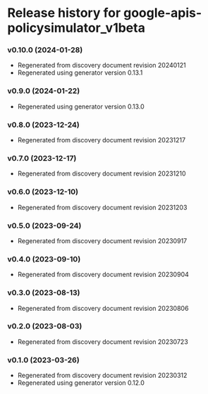 # Release history for google-apis-policysimulator_v1beta

### v0.10.0 (2024-01-28)

* Regenerated from discovery document revision 20240121
* Regenerated using generator version 0.13.1

### v0.9.0 (2024-01-22)

* Regenerated using generator version 0.13.0

### v0.8.0 (2023-12-24)

* Regenerated from discovery document revision 20231217

### v0.7.0 (2023-12-17)

* Regenerated from discovery document revision 20231210

### v0.6.0 (2023-12-10)

* Regenerated from discovery document revision 20231203

### v0.5.0 (2023-09-24)

* Regenerated from discovery document revision 20230917

### v0.4.0 (2023-09-10)

* Regenerated from discovery document revision 20230904

### v0.3.0 (2023-08-13)

* Regenerated from discovery document revision 20230806

### v0.2.0 (2023-08-03)

* Regenerated from discovery document revision 20230723

### v0.1.0 (2023-03-26)

* Regenerated from discovery document revision 20230312
* Regenerated using generator version 0.12.0

